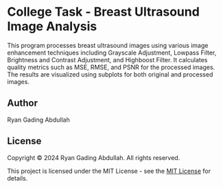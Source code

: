 # College Task - Breast Ultrasound Image Analysis

This program processes breast ultrasound images using various image enhancement techniques including Grayscale Adjustment, Lowpass Filter, Brightness and Contrast Adjustment, and Highboost Filter. It calculates quality metrics such as MSE, RMSE, and PSNR for the processed images. The results are visualized using subplots for both original and processed images.

## Author

Ryan Gading Abdullah

## License

Copyright &copy; 2024 Ryan Gading Abdullah. All rights reserved.

This project is licensed under the MIT License - see the [MIT License](LICENSE) for details.
